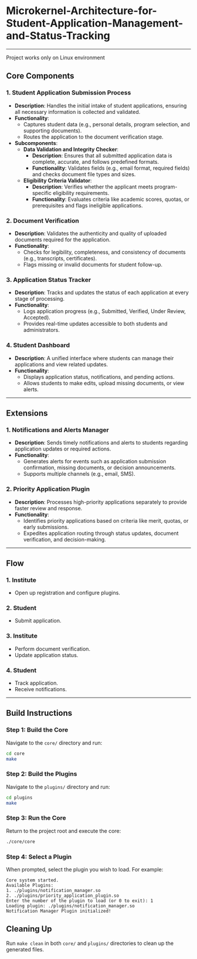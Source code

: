 # Microkernel-Architecture-for-Student-Application-Management-and-Status-Tracking

---
Project works only on Linux environment

## **Core Components**

### 1. **Student Application Submission Process**
- **Description**: Handles the initial intake of student applications, ensuring all necessary information is collected and validated.
- **Functionality**:
  - Captures student data (e.g., personal details, program selection, and supporting documents).
  - Routes the application to the document verification stage.
- **Subcomponents**:
  - **Data Validation and Integrity Checker**:
    - **Description**: Ensures that all submitted application data is complete, accurate, and follows predefined formats.
    - **Functionality**: Validates fields (e.g., email format, required fields) and checks document file types and sizes.
  - **Eligibility Criteria Validator**:
    - **Description**: Verifies whether the applicant meets program-specific eligibility requirements.
    - **Functionality**: Evaluates criteria like academic scores, quotas, or prerequisites and flags ineligible applications.

### 2. **Document Verification**
- **Description**: Validates the authenticity and quality of uploaded documents required for the application.
- **Functionality**:
  - Checks for legibility, completeness, and consistency of documents (e.g., transcripts, certificates).
  - Flags missing or invalid documents for student follow-up.

### 3. **Application Status Tracker**
- **Description**: Tracks and updates the status of each application at every stage of processing.
- **Functionality**:
  - Logs application progress (e.g., Submitted, Verified, Under Review, Accepted).
  - Provides real-time updates accessible to both students and administrators.

### 4. **Student Dashboard**
- **Description**: A unified interface where students can manage their applications and view related updates.
- **Functionality**:
  - Displays application status, notifications, and pending actions.
  - Allows students to make edits, upload missing documents, or view alerts.

---

## **Extensions**

### 1. **Notifications and Alerts Manager**
- **Description**: Sends timely notifications and alerts to students regarding application updates or required actions.
- **Functionality**:
  - Generates alerts for events such as application submission confirmation, missing documents, or decision announcements.
  - Supports multiple channels (e.g., email, SMS).

### 2. **Priority Application Plugin**
- **Description**: Processes high-priority applications separately to provide faster review and response.
- **Functionality**:
  - Identifies priority applications based on criteria like merit, quotas, or early submissions.
  - Expedites application routing through status updates, document verification, and decision-making.

---

## **Flow**

### 1. **Institute**
- Open up registration and configure plugins.

### 2. **Student**
- Submit application.

### 3. **Institute**
- Perform document verification.
- Update application status.

### 4. **Student**
- Track application.
- Receive notifications.

---

## Build Instructions

### Step 1: Build the Core
Navigate to the `core/` directory and run:
```bash
cd core
make
```

### Step 2: Build the Plugins
Navigate to the `plugins/` directory and run:
```bash
cd plugins
make
```

### Step 3: Run the Core
Return to the project root and execute the core:
```bash
./core/core
```

### Step 4: Select a Plugin
When prompted, select the plugin you wish to load. For example:
```
Core system started.
Available Plugins:
1. ./plugins/notification_manager.so
2. ./plugins/priority_application_plugin.so
Enter the number of the plugin to load (or 0 to exit): 1
Loading plugin: ./plugins/notification_manager.so
Notification Manager Plugin initialized!
```

## Cleaning Up
Run `make clean` in both `core/` and `plugins/` directories to clean up the generated files.
